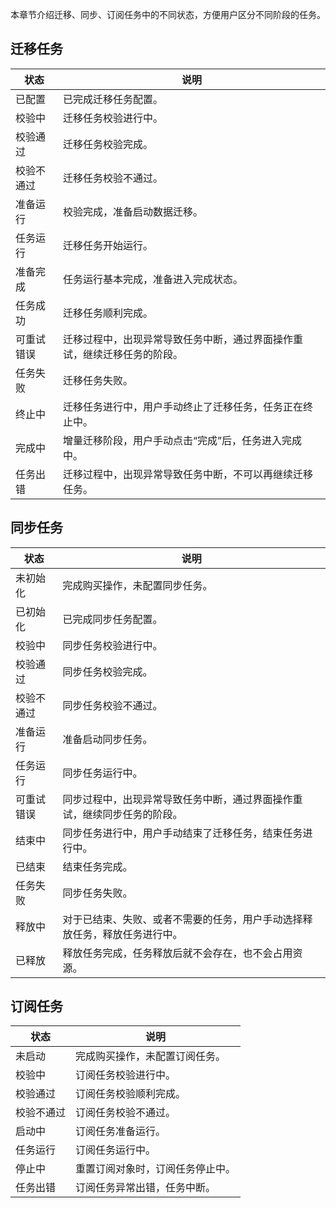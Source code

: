 本章节介绍迁移、同步、订阅任务中的不同状态，方便用户区分不同阶段的任务。

## 迁移任务

| **状态**   | **说明**                                                     |
| ---------- | ------------------------------------------------------------ |
| 已配置     | 已完成迁移任务配置。                                         |
| 校验中     | 迁移任务校验进行中。                                         |
| 校验通过   | 迁移任务校验完成。                                           |
| 校验不通过 | 迁移任务校验不通过。                                         |
| 准备运行   | 校验完成，准备启动数据迁移。                                 |
| 任务运行   | 迁移任务开始运行。                                           |
| 准备完成   | 任务运行基本完成，准备进入完成状态。                         |
| 任务成功   | 迁移任务顺利完成。                                           |
| 可重试错误 | 迁移过程中，出现异常导致任务中断，通过界面操作重试，继续迁移任务的阶段。 |
| 任务失败   | 迁移任务失败。                                               |
| 终止中     | 迁移任务进行中，用户手动终止了迁移任务，任务正在终止中。     |
| 完成中     | 增量迁移阶段，用户手动点击“完成”后，任务进入完成中。         |
| 任务出错   | 迁移过程中，出现异常导致任务中断，不可以再继续迁移任务。     |

## 同步任务

| **状态**   | **说明**                                                     |
| ---------- | ------------------------------------------------------------ |
| 未初始化   | 完成购买操作，未配置同步任务。                               |
| 已初始化   | 已完成同步任务配置。                                         |
| 校验中     | 同步任务校验进行中。                                         |
| 校验通过   | 同步任务校验完成。                                           |
| 校验不通过 | 同步任务校验不通过。                                         |
| 准备运行   | 准备启动同步任务。                                           |
| 任务运行   | 同步任务运行中。                                             |
| 可重试错误 | 同步过程中，出现异常导致任务中断，通过界面操作重试，继续同步任务的阶段。 |
| 结束中     | 同步任务进行中，用户手动结束了迁移任务，结束任务进行中。     |
| 已结束     | 结束任务完成。                                               |
| 任务失败   | 同步任务失败。                                               |
| 释放中     | 对于已结束、失败、或者不需要的任务，用户手动选择释放任务，释放任务进行中。 |
| 已释放     | 释放任务完成，任务释放后就不会存在，也不会占用资源。         |

## 订阅任务

| **状态**   | **说明**                         |
| ---------- | -------------------------------- |
| 未启动     | 完成购买操作，未配置订阅任务。   |
| 校验中     | 订阅任务校验进行中。             |
| 校验通过   | 订阅任务校验顺利完成。           |
| 校验不通过 | 订阅任务校验不通过。             |
| 启动中     | 订阅任务准备运行。               |
| 任务运行   | 订阅任务运行中。                 |
| 停止中     | 重置订阅对象时，订阅任务停止中。 |
| 任务出错   | 订阅任务异常出错，任务中断。     |

